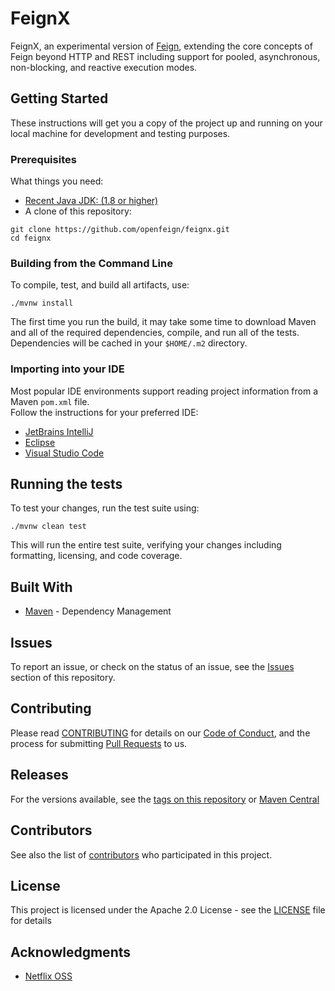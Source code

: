 # FeignX 

FeignX, an experimental version of [Feign](https://github.com/OpenFeign/feign), extending the
core concepts of Feign beyond HTTP and REST including support for pooled, asynchronous, non-blocking,
and reactive execution modes.

## Getting Started

These instructions will get you a copy of the project up and running on your local machine for 
development and testing purposes.

### Prerequisites

What things you need:

* [Recent Java JDK: (1.8 or higher)](https://adoptopenjdk.net/)
* A clone of this repository:

```
git clone https://github.com/openfeign/feignx.git
cd feignx
```

### Building from the Command Line

To compile, test, and build all artifacts, use:

```
./mvnw install
```

The first time you run the build, it may take some time to download Maven and all of the required
dependencies, compile, and run all of the tests.  Dependencies will be cached in your `$HOME/.m2`
directory.

### Importing into your IDE

Most popular IDE environments support reading project information from a Maven `pom.xml` file.  
Follow the instructions for your preferred IDE:

* [JetBrains IntelliJ](https://www.jetbrains.com/help/idea/maven-support.html)
* [Eclipse](https://books.sonatype.com/m2eclipse-book/reference/creating-sect-importing-projects.html)
* [Visual Studio Code](https://code.visualstudio.com/docs/java/java-project)

## Running the tests

To test your changes, run the test suite using:

```
./mvnw clean test
```

This will run the entire test suite, verifying your changes including formatting, licensing, and 
code coverage.

## Built With

* [Maven](https://maven.apache.org/) - Dependency Management

## Issues

To report an issue, or check on the status of an issue, see the [Issues](https://github.com/openfeign/feignx/issues) 
section of this repository. 

## Contributing

Please read [CONTRIBUTING](CONTRIBUTING.md) for details on our [Code of Conduct](CODE_OF_CONDUCT.md), 
and the process for submitting [Pull Requests](https://github.com/openfeign/feignx/pulls) to us.

## Releases

For the versions available, see the [tags on this repository](https://github.com/openfeign/feignx/tags)
or [Maven Central](https://search.maven.org/search?q=g:io.github.openfeign) 

## Contributors

See also the list of [contributors](https://github.com/openfeign/contributors) who participated in this project.

## License

This project is licensed under the Apache 2.0 License - see the [LICENSE](LICENSE.md) file for details

## Acknowledgments

* [Netflix OSS](https://netflix.github.io/)
